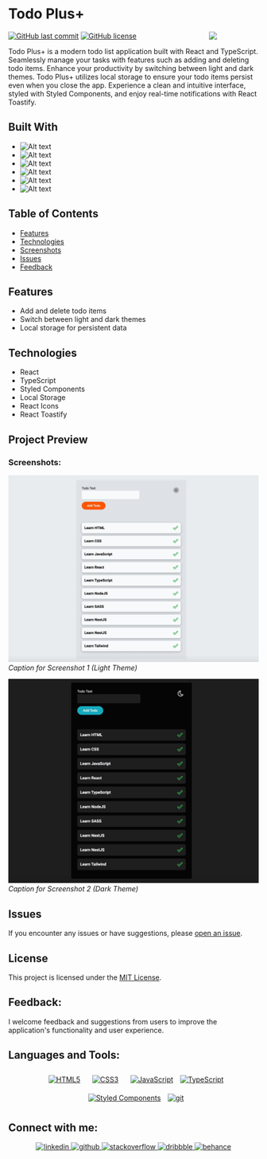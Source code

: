 # Todo Plus+

<img align="right" src="https://media.giphy.com/media/du3J3cXyzhj75IOgvA/giphy.gif" width="100"/>

[![GitHub last commit](https://img.shields.io/github/last-commit/Alexandrbig1/react-todo-plus-ts)](https://github.com/Alexandrbig1/react-todo-plus-ts/commits/main)
[![GitHub license](https://img.shields.io/github/license/Alexandrbig1/react-todo-plus-ts)](https://github.com/Alexandrbig1/react-todo-plus-ts/blob/main/LICENSE)

Todo Plus+ is a modern todo list application built with React and TypeScript. Seamlessly manage your tasks with features such as adding and deleting todo items. Enhance your productivity by switching between light and dark themes. Todo Plus+ utilizes local storage to ensure your todo items persist even when you close the app. Experience a clean and intuitive interface, styled with Styled Components, and enjoy real-time notifications with React Toastify.

## Built With

- ![Alt text](https://img.shields.io/badge/React-61DAFB.svg?style=for-the-badge&logo=React&logoColor=black)
- ![Alt text](https://img.shields.io/badge/TypeScript-3178C6.svg?style=for-the-badge&logo=TypeScript&logoColor=white)
- ![Alt text](https://img.shields.io/badge/JavaScript-F7DF1E.svg?style=for-the-badge&logo=JavaScript&logoColor=black)
- ![Alt text](https://img.shields.io/badge/styledcomponents-DB7093.svg?style=for-the-badge&logo=styled-components&logoColor=white)
- ![Alt text](https://img.shields.io/badge/HTML5-E34F26.svg?style=for-the-badge&logo=HTML5&logoColor=white)
- ![Alt text](https://img.shields.io/badge/CSS3-1572B6.svg?style=for-the-badge&logo=CSS3&logoColor=white)

## Table of Contents

- [Features](#features)
- [Technologies](#technologies)
- [Screenshots](#screenshots)
- [Issues](#Issues)
- [Feedback](#Feedback)

## Features

- Add and delete todo items
- Switch between light and dark themes
- Local storage for persistent data

## Technologies

- React
- TypeScript
- Styled Components
- Local Storage
- React Icons
- React Toastify

## Project Preview

### Screenshots:

![React Todo Plus TypeScript](./public/images/ts1.jpg)
_Caption for Screenshot 1 (Light Theme)_

![React Todo Plus TypeScript](./public/images/ts2.jpg)
_Caption for Screenshot 2 (Dark Theme)_

## Issues

If you encounter any issues or have suggestions, please [open an issue](https://github.com/Alexandrbig1/movies-info/issues).

## License

This project is licensed under the [MIT License](LICENSE).

## Feedback:

I welcome feedback and suggestions from users to improve the application's functionality and user experience.

## Languages and Tools:

<div align="center">  
 
<a href="https://en.wikipedia.org/wiki/HTML5" target="_blank"><img style="margin: 10px" src="https://profilinator.rishav.dev/skills-assets/html5-original-wordmark.svg" alt="HTML5" height="50" /></a>
<a href="https://www.w3schools.com/css/" target="_blank"><img style="margin: 10px" src="https://profilinator.rishav.dev/skills-assets/css3-original-wordmark.svg" alt="CSS3" height="50" /></a>
<a href="https://www.javascript.com/" target="_blank"><img style="margin: 10px" src="https://profilinator.rishav.dev/skills-assets/javascript-original.svg" alt="JavaScript" height="50" /></a>
<a href="https://www.typescriptlang.org/" target="_blank" rel="noreferrer"><img src="https://raw.githubusercontent.com/danielcranney/readme-generator/main/public/icons/skills/typescript-colored.svg" width="36" height="36" alt="TypeScript" /></a>
<a href="https://styled-components.com/" target="_blank"><img style="margin: 10px" src="https://profilinator.rishav.dev/skills-assets/styled-components.png" alt="Styled Components" height="50" /></a>
<a href="https://git-scm.com/" target="_blank" rel="noreferrer"> <img src="https://www.vectorlogo.zone/logos/git-scm/git-scm-icon.svg" alt="git" width="40" height="40"/></a>
</div>

## Connect with me:

<div align="center">
<a href="https://linkedin.com/in/alex-smagin29" target="_blank">
<img src=https://img.shields.io/badge/linkedin-%231E77B5.svg?&style=for-the-badge&logo=linkedin&logoColor=white alt=linkedin style="margin-bottom: 5px;" />
</a>
<a href="https://github.com/alexandrbig1" target="_blank">
<img src=https://img.shields.io/badge/github-%2324292e.svg?&style=for-the-badge&logo=github&logoColor=white alt=github style="margin-bottom: 5px;" />
</a>
  <a href="https://stackoverflow.com/users/22484161/alex-smagin" target="_blank">
<img src=https://img.shields.io/badge/stackoverflow-%23F28032.svg?&style=for-the-badge&logo=stackoverflow&logoColor=white alt=stackoverflow style="margin-bottom: 5px;" />
</a>
<a href="https://dribbble.com/Alexandrbig1" target="_blank">
<img src=https://img.shields.io/badge/dribbble-%23E45285.svg?&style=for-the-badge&logo=dribbble&logoColor=white alt=dribbble style="margin-bottom: 5px;" />
</a>
<a href="https://www.behance.net/a1126" target="_blank">
<img src=https://img.shields.io/badge/behance-%23191919.svg?&style=for-the-badge&logo=behance&logoColor=white alt=behance style="margin-bottom: 5px;" />
</a>  
</div>
